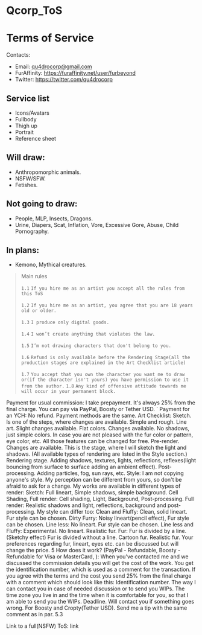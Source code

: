 # Qcorp_ToS

# Terms of Service


Contacts:
     
* Email: qu4drocorp@gmail.com
* FurAffinity: https://furaffinity.net/user/furbeyond
* Twitter: https://twitter.com/qu4drocorp 

## Service list 

* Icons/Avatars
* Fullbody
* Thigh up
* Portrait
* Reference sheet

## Will draw:

* Anthropomorphic animals.
* NSFW/SFW.
* Fetishes.

## Not going to draw:

* People, MLP, Insects, Dragons.
* Urine, Diapers, Scat, Inflation, Vore, Excessive Gore, Abuse, Child Pornography.

## In plans:

* Kemono, Mythical creatures.



> Main rules
> 
> `1.1` `If you hire me as an artist you accept all the rules from this ToS` 
>
> `1.2` `If you hire me as an artist, you agree that you are 18 years old or older.`
>
> `1.3` `I produce only digital goods.`
>
> `1.4` `I won’t create anything that violates the law.`
>
> `1.5` `I’m not drawing characters that don't belong to you.`
>
> `1.6` `Refund is only available before the Rendering Stage(all the production stages are explained in the Art Checklist article)`
>
> `1.7` `You accept that you own the character you want me to draw or(if the character isn't yours) you have permission to use it from the author.`
> `1.8` `Any kind of offensive attitude towards me will occur in your permanent block.`

Payment for usual commission:
I take prepayment. It's always 25% from the final charge.
You can pay via PayPal, Boosty or Tether USD.
`
Payment for an YCH:
No refund.
Payment methods are the same.
Art Checklist:
Sketch. Is one of the steps, where changes are available. Simple and rough.
Line art. Slight changes available.
Flat colors. Changes available. No shadows, just simple colors. In case you are not pleased with the fur color or pattern, eye color, etc. All those features can be changed for free.
Pre-render. Changes are available. This is the stage, where I will sketch the light and shadows. (All available types of rendering are listed in the Style section.)
Rendering stage. Adding shadows, textures, lights, reflections, reflexes(light bouncing from surface to surface adding an ambient effect). 
Post-processing. Adding particles, fog, sun rays, etc.
Style:
I am not copying anyone's style.
My perception can be different from yours, so don't be afraid to ask for a change.
My works are available in different types of render:
Sketch: Full lineart, Simple shadows, simple background.
Cell Shading, Full render: Cell shading, Light, Background, Post-processing.
Full render: Realistic shadows and light, reflections, background and post-processing.
My style can differ too:
Clean and Fluffy: Clean, solid lineart. Fur style can be chosen.
Dirty Furry: Noisy lineart(pencil effect), Fur style can be chosen.
Line less: No lineart. Fur style can be chosen.
Line less and Fluffy: Experimental. No lineart. Realistic fur.
Fur:
Fur is divided by a line.(Sketchy effect)
Fur is divided without a line.
Cartoon fur.
Realistic fur.
Your preferences regarding fur, lineart, eyes etc. can be discussed but will change the price. 
5 How does it work? (PayPal - Refundable, Boosty - Refundable for Visa or MasterCard, ):
When you've contacted me and we discussed the commission details you will get the cost of the work.
You get the identification number, which is used as a comment for the transaction.
If you agree with the terms and the cost you send 25% from the final charge with a comment which should look like this:
Identification number.
The way I can contact you in case of needed discussion or to send you WIPs.
The time zone you live in and the time when it is comfortable for you, so that I am able to send you the WIPs.
Deadline. Will contact you if something goes wrong.
For Boosty and Cropty(Tether USD). Send me a tip with the same comment as in par. 5.3

Link to a full(NSFW) ToS: link

